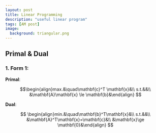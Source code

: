 ```yaml
---
layout: post
title: Linear Programming
description: "useful linear program"
tags: [AM post]
image:
  background: triangular.png
---
```


## Primal & Dual

### 1. Form 1:   

  **Primal**:

  $$\begin{align}max.&\quad\mathbf{c}^T \mathbf{x}&\\
  s.t.&&\\
  &\mathbf{A}\mathbf{x} \le \mathbf{b}&\end{align}
  $$

  **Dual**:

  $$
  \begin{align}min.&\quad\mathbf{b}^T\mathbf{x}&\\
  s.t.&&\\
  &\mathbf{A}^T\mathbf{x}=\mathbf{c}&\\
  &\mathbf{x}\ge \mathbf{0}&\end{align}
  $$





  


